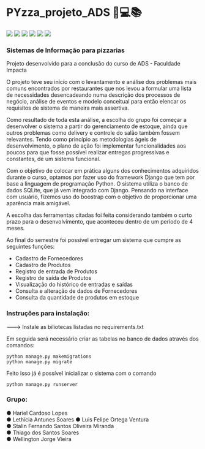 # PYzza_projeto_ADS 🍕💻📚
<div align= "left">
<img src="https://img.shields.io/badge/Django-092E20?style=for-the-badge&logo=django&logoColor=white" />  <img src="https://img.shields.io/badge/Python-3776AB?style=for-the-badge&logo=python&logoColor=white" /> <img src="https://img.shields.io/badge/HTML5-E34F26?style=for-the-badge&logo=html5&logoColor=white" /> <img src="https://img.shields.io/badge/CSS3-1572B6?style=for-the-badge&logo=css3&logoColor=white" /> <img src="https://img.shields.io/badge/Bootstrap-563D7C?style=for-the-badge&logo=bootstrap&logoColor=white" /> <img src="ttps://img.shields.io/badge/SQLite-07405E?style=for-the-badge&logo=sqlite&logoColor=white" /> 
</div>
<h3>Sistemas de Informação para pizzarias</h3>

Projeto desenvolvido para a conclusão do curso de ADS - Faculdade Impacta

O projeto teve seu início com o levantamento e análise dos problemas mais comuns encontrados por restaurantes que nos levou a formular uma lista de necessidades desencadeando numa descrição dos processos de negócio, análise de eventos e modelo conceitual para então elencar os requisitos de sistema de maneira mais assertiva. 

Como resultado de toda esta análise, a escolha do grupo foi começar a desenvolver o sistema a partir do gerenciamento de estoque, ainda que outros problemas como delivery e controle do salão também fossem relevantes. Tendo como princípio as metodologias ágeis de desenvolvimento, o plano de ação foi implementar funcionalidades aos poucos para que fosse possível realizar entregas progressivas e constantes, de um sistema funcional. 

Com o objetivo de colocar em prática alguns dos conhecimentos adquiridos durante o curso, optamos por fazer uso do framework Django que tem por base a linguagem de programação Python. O sistema utiliza o banco de dados SQLite, que já vem integrado com Django. Pensando na interface com usuário, fizemos uso do boostrap com o objetivo de proporcionar uma aparência mais amigável. 

A escolha das ferramentas citadas foi feita considerando também o curto prazo para o desenvolvimento, que aconteceu dentro de um período de 4 meses. 

Ao final do semestre foi possível entregar um sistema que cumpre as seguintes funções:
<!--ts-->
* Cadastro de Fornecedores
* Cadastro de Produtos
* Registro de entrada de Produtos
* Registro de saída de Produtos 
* Visualização do histórico de entradas e saídas
* Consulta e alteração de dados de Fornecedores
* Consulta da quantidade de produtos em estoque
<!--te-->

<h3> Instruções para instalação: </h3>
---> Instale as biliotecas listadas no requirements.txt

Em seguida será necessário criar as tabelas no banco de dados através dos comandos:
```
python manage.py makemigrations
python manage.py migrate
```
Feito isso já é possível inicializar o sistema com o comando
```
python manage.py runserver
```
<div align: "center">
<h3>Grupo:</h3>
● Hariel Cardoso Lopes <br>● Lethícia Antunes Soares ● Luis Felipe Ortega Ventura <br>● Stalin Fernando Santos Oliveira Miranda <br>● Thiago dos Santos Soares <br>● Wellington Jorge Vieira
</div>
